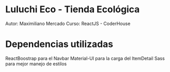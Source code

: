 # Luluchi Eco - Tienda Ecológica
Autor: Maximiliano Mercado
Curso: ReactJS - CoderHouse

# Dependencias utilizadas
ReactBoostrap para el Navbar
Material-UI para la carga del ItemDetail
Sass para mejor manejo de estilos
